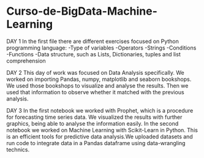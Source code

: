 # Curso-de-BigData-Machine-Learning
DAY 1
In the first file there are different exercises focused on Python programming language:
-Type of variables
-Operators
-Strings
-Conditions
-Functions
-Data structure, such as Lists, Dictionaries, tuples and list comprehension

DAY 2
This day of work was focused on Data Analysis specifically.
We worked on importing Pandas, numpy, matplotlib and seaborn bookshops. We used those bookshops to visualize and analyse the results. Then we used that information to observe whether it matched with the previous analysis.

DAY 3
In the first notebook we worked with Prophet, which is a procedure for forecasting time series data. We visualized the results with further graphics, being able to analyse the information easily. 
In the second notebook we worked on Machine Learning with Scikit-Learn in Python. This is an efficient tools for predictive data analysis.We uploaded datasets and run code to integrate data in a Pandas dataframe using data-wrangling technics.

